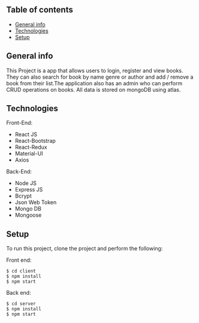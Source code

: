 ## Table of contents
* [General info](#general-info)
* [Technologies](#technologies)
* [Setup](#setup)

## General info
This Project is a app that allows users to login, register and view books. They can also search for book by name genre or author and add / remove a book from their list.The application also has an admin who can perform CRUD operations on books. All data is stored on mongoDB using atlas.
	
## Technologies
Front-End:
* React JS
* React-Bootstrap
* React-Redux
* Material-UI
* Axios

Back-End:
* Node JS
* Express JS
* Bcrypt
* Json Web Token
* Mongo DB 
* Mongoose


## Setup
To run this project, clone the project and perform the following:

Front end:
```
$ cd client
$ npm install
$ npm start
```
Back end:
```
$ cd server
$ npm install
$ npm start
```
